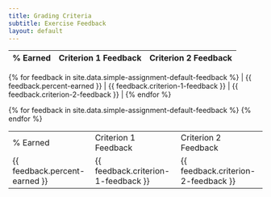 ```yaml
---
title: Grading Criteria
subtitle: Exercise Feedback
layout: default
---
```


| % Earned | Criterion 1 Feedback | Criterion 2 Feedback |
|---       |---                   |---                   |
{% for feedback in site.data.simple-assignment-default-feedback %}
  | {{ feedback.percent-earned }} | {{ feedback.criterion-1-feedback }} | {{ feedback.criterion-2-feedback }} |
{% endfor %}


<table class="feedback">
  <tr class="table-labels">
    <td class="table-label">% Earned</td>
    <td class="table-label">Criterion 1 Feedback</td> 
    <td class="table-label">Criterion 2 Feedback</td>
  </tr>
{% for feedback in site.data.simple-assignment-default-feedback %}
  <tr class="feedback-data">
    <td>{{ feedback.percent-earned }}</td>
    <td>{{ feedback.criterion-1-feedback }}</td> 
    <td>{{ feedback.criterion-2-feedback }}</td>
  </tr>
{% endfor %}
</table>

